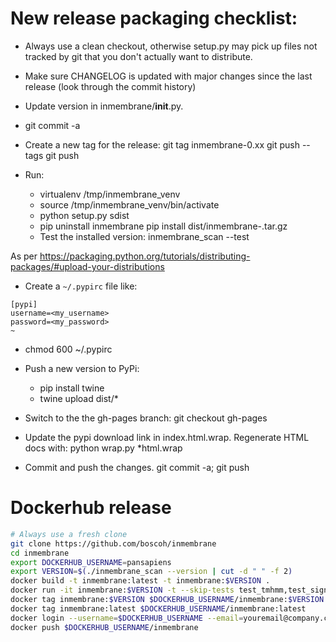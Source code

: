 # New release packaging checklist:

* Always use a clean checkout, otherwise setup.py may pick up files not
  tracked by git that you don't actually want to distribute.

* Make sure CHANGELOG is updated with major changes since the last 
  release (look through the commit history)

* Update version in inmembrane/__init__.py.

* git commit -a

* Create a new tag for the release:
  git tag inmembrane-0.xx
  git push --tags
  git push

* Run:
  * virtualenv /tmp/inmembrane_venv
  * source /tmp/inmembrane_venv/bin/activate
  * python setup.py sdist
  * pip uninstall inmembrane
    pip install dist/inmembrane-<version>.tar.gz
  * Test the installed version: 
    inmembrane_scan --test

As per https://packaging.python.org/tutorials/distributing-packages/#upload-your-distributions

* Create a `~/.pypirc` file like:

```
[pypi]
username=<my_username>
password=<my_password>
~                           
```

* chmod 600 ~/.pypirc

* Push a new version to PyPi:
  * pip install twine
  * twine upload dist/*

* Switch to the the gh-pages branch:
  git checkout gh-pages

* Update the pypi download link in index.html.wrap. 
  Regenerate HTML docs with:
  python wrap.py *html.wrap
  
* Commit and push the changes.
  git commit -a; git push

# Dockerhub release

```bash
# Always use a fresh clone
git clone https://github.com/boscoh/inmembrane
cd inmembrane
export DOCKERHUB_USERNAME=pansapiens
export VERSION=$(./inmembrane_scan --version | cut -d " " -f 2)
docker build -t inmembrane:latest -t inmembrane:$VERSION .
docker run -it inmembrane:$VERSION -t --skip-tests test_tmhmm,test_signalp4,test_lipop1,test_memsat3
docker tag inmembrane:$VERSION $DOCKERHUB_USERNAME/inmembrane:$VERSION
docker tag inmembrane:latest $DOCKERHUB_USERNAME/inmembrane:latest
docker login --username=$DOCKERHUB_USERNAME --email=youremail@company.com
docker push $DOCKERHUB_USERNAME/inmembrane
```
